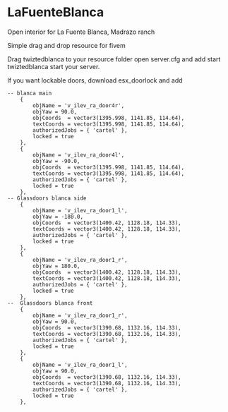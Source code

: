 # LaFuenteBlanca
Open interior for La Fuente Blanca, Madrazo ranch

Simple drag and drop resource for fivem

Drag twiztedblanca to your resource folder open server.cfg and add 
start twiztedblanca
start your server.

If you want lockable doors, download esx_doorlock and add
```
-- blanca main
    {
        objName = 'v_ilev_ra_door4r',
        objYaw = 90.0,
        objCoords  = vector3(1395.998, 1141.85, 114.64),
        textCoords = vector3(1395.998, 1141.85, 114.64),
        authorizedJobs = { 'cartel' },
        locked = true
    },
    {
        objName = 'v_ilev_ra_door4l',
        objYaw = -90.0,
        objCoords  = vector3(1395.998, 1141.85, 114.64),
        textCoords = vector3(1395.998, 1141.85, 114.64),
        authorizedJobs = { 'cartel' },
        locked = true
    },
-- Glassdoors blanca side
    {
        objName = 'v_ilev_ra_door1_l',
        objYaw = -180.0,
        objCoords  = vector3(1400.42, 1128.18, 114.33),
        textCoords = vector3(1400.42, 1128.18, 114.33),
        authorizedJobs = { 'cartel' },
        locked = true
    },
    {
        objName = 'v_ilev_ra_door1_r',
        objYaw = 180.0,
        objCoords  = vector3(1400.42, 1128.18, 114.33),
        textCoords = vector3(1400.42, 1128.18, 114.33),
        authorizedJobs = { 'cartel' },
        locked = true
    },
--  Glassdoors blanca front
    {
        objName = 'v_ilev_ra_door1_r',
        objYaw = 90.0,
        objCoords  = vector3(1390.68, 1132.16, 114.33),
        textCoords = vector3(1390.68, 1132.16, 114.33),
        authorizedJobs = { 'cartel' },
        locked = true
    },
    {
        objName = 'v_ilev_ra_door1_l',
        objYaw = 90.0,
        objCoords  = vector3(1390.68, 1132.16, 114.33),
        textCoords = vector3(1390.68, 1132.16, 114.33),
        authorizedJobs = { 'cartel' },
        locked = true
    },
```
